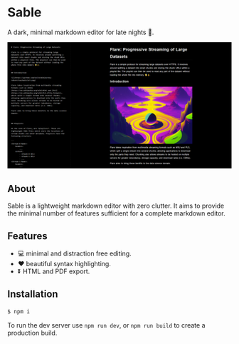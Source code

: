 # Sable

A dark, minimal markdown editor for late nights 🌙.

<img src='images/preview3.png'>


## About

Sable is a lightweight markdown editor with zero clutter. It aims to provide the minimal number of features sufficient for a complete markdown editor.


## Features

* 💻 minimal and distraction free editing.
* ❤ beautiful syntax highlighting.
* ⏬ HTML and PDF export.

## Installation

```sh
$ npm i
```

To run the dev server use `npm run dev`, or `npm run build` to create a production build.
